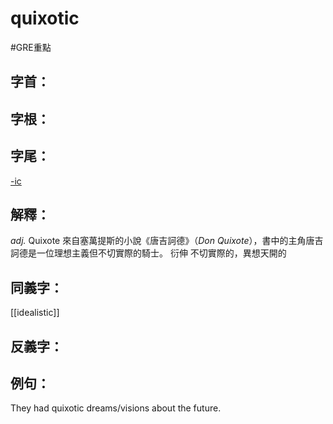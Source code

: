 # quixotic

#GRE重點 
## 字首：

## 字根：

## 字尾：
[-ic](/Root%20Prefix%20and%20Suffix/I/-ic.md)

## 解釋：
*adj.*
Quixote 來自塞萬提斯的小說《唐吉訶德》（_Don Quixote_），書中的主角唐吉訶德是一位理想主義但不切實際的騎士。
衍伸 不切實際的，異想天開的


## 同義字：
[[idealistic]]

## 反義字：

## 例句：
They had quixotic dreams/visions about the future.

